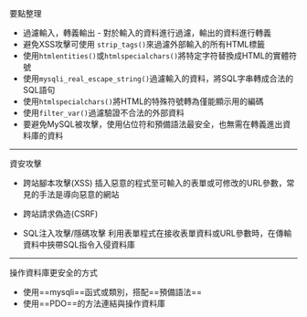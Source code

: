 要點整理
- 過濾輸入，轉義輸出 - 對於輸入的資料進行過濾，輸出的資料進行轉義
- 避免XSS攻擊可使用 `strip_tags()`來過濾外部輸入的所有HTML標籤
- 使用`htmlentities()`或`htmlspecialchars()`將特定字符替換成HTML的實體符號
- 使用`mysqli_real_escape_string()`過濾輸入的資料，將SQL字串轉成合法的SQL語句
- 使用`htmlspecialchars()`將HTML的特殊符號轉為僅能顯示用的編碼
- 使用`filter_var()`過濾驗證不合法的外部資料
- 要避免MySQL被攻擊，使用佔位符和預備語法最安全，也無需在轉義進出資料庫的資料

---

資安攻擊
* 跨站腳本攻擊(XSS)
	插入惡意的程式至可輸入的表單或可修改的URL參數，常見的手法是導向惡意的網站

* 跨站請求偽造(CSRF)

* SQL注入攻擊/隱碼攻擊
	利用表單程式在接收表單資料或URL參數時，在傳輸資料中挾帶SQL指令入侵資料庫
	
---

操作資料庫更安全的方式
* 使用==mysqli==函式或類別，搭配==預備語法==
* 使用==PDO==的方法連結與操作資料庫

